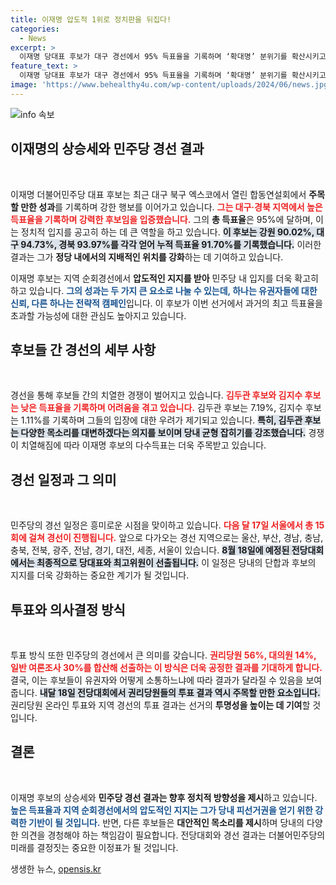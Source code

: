 ```yaml
---
title: 이재명 압도적 1위로 정치판을 뒤집다!
categories:
  - News
excerpt: >
  이재명 당대표 후보가 대구 경선에서 95% 득표율을 기록하며 ‘확대명’ 분위기를 확산시키고 있습니다. 민주당 경선의 압도적 지지를 기반으로 이 후보는 역대 최고 득표율 경신에 도전 중이며, 8월 18일 최종 선출을 앞두고 치열한 경쟁이 펼쳐지고 있습니다.
feature_text: >
  이재명 당대표 후보가 대구 경선에서 95% 득표율을 기록하며 ‘확대명’ 분위기를 확산시키고 있습니다. 민주당 경선의 압도적 지지를 기반으로 이 후보는 역대 최고 득표율 경신에 도전 중이며, 8월 18일 최종 선출을 앞두고 치열한 경쟁이 펼쳐지고 있습니다.
image: 'https://www.behealthy4u.com/wp-content/uploads/2024/06/news.jpg'
---
```


<p><img src="https://www.behealthy4u.com/wp-content/uploads/2024/06/news.jpg" alt="info 속보" /></p>

<h2 data-ke-size="size26">이재명의 상승세와 민주당 경선 결과</h2>

<p data-ke-size="size16">&nbsp;</p>

<p>이재명 더불어민주당 대표 후보는 최근 대구 북구 엑스코에서 열린 합동연설회에서 <strong>주목할 만한 성과</strong>를 기록하며 강한 행보를 이어가고 있습니다. <b><span style="color: #ee2323;">그는 대구·경북 지역에서 높은 득표율을 기록하며 강력한 후보임을 입증했습니다.</span></b> 그의 <strong>총 득표율</strong>은 95%에 달하며, 이는 정치적 입지를 공고히 하는 데 큰 역할을 하고 있습니다. <b><span style="background-color: #21538527;">이 후보는 강원 90.02%, 대구 94.73%, 경북 93.97%를 각각 얻어 누적 득표율 91.70%를 기록했습니다.</span></b> 이러한 결과는 그가 <strong>정당 내에서의 지배적인 위치를 강화</strong>하는 데 기여하고 있습니다.</p>

<p>이재명 후보는 지역 순회경선에서 <strong>압도적인 지지를 받아</strong> 민주당 내 입지를 더욱 확고히 하고 있습니다. <b><span style="color: #1a5490;">그의 성과는 두 가지 큰 요소로 나눌 수 있는데, 하나는 유권자들에 대한 신뢰, 다른 하나는 전략적 캠페인</span></b>입니다. 이 후보가 이번 선거에서 과거의 최고 득표율을 초과할 가능성에 대한 관심도 높아지고 있습니다.</p>

<h2 data-ke-size="size26">후보들 간 경선의 세부 사항</h2>

<p data-ke-size="size16">&nbsp;</p>

<p>경선을 통해 후보들 간의 치열한 경쟁이 벌어지고 있습니다. <b><span style="color: #ee2323;">김두관 후보와 김지수 후보는 낮은 득표율을 기록하며 어려움을 겪고 있습니다.</span></b> 김두관 후보는 7.19%, 김지수 후보는 1.11%를 기록하며 그들의 입장에 대한 우려가 제기되고 있습니다. <b><span style="background-color: #21538527;">특히, 김두관 후보는 다양한 목소리를 대변하겠다는 의지를 보이며 당내 균형 잡히기를 강조했습니다.</span></b> 경쟁이 치열해짐에 따라 이재명 후보의 다수득표는 더욱 주목받고 있습니다.</p>

<h2 data-ke-size="size26">경선 일정과 그 의미</h2>

<p data-ke-size="size16">&nbsp;</p>

<p>민주당의 경선 일정은 흥미로운 시점을 맞이하고 있습니다. <b><span style="color: #ee2323;">다음 달 17일 서울에서 총 15회에 걸쳐 경선이 진행됩니다.</span></b> 앞으로 다가오는 경선 지역으로는 울산, 부산, 경남, 충남, 충북, 전북, 광주, 전남, 경기, 대전, 세종, 서울이 있습니다. <b><span style="background-color: #21538527;">8월 18일에 예정된 전당대회에서는 최종적으로 당대표와 최고위원이 선출됩니다.</span></b> 이 일정은 당내의 단합과 후보의 지지를 더욱 강화하는 중요한 계기가 될 것입니다.</p>

<h2 data-ke-size="size26">투표와 의사결정 방식</h2>

<p data-ke-size="size16">&nbsp;</p>

<p>투표 방식 또한 민주당의 경선에서 큰 의미를 갖습니다. <b><span style="color: #ee2323;">권리당원 56%, 대의원 14%, 일반 여론조사 30%를 합산해 선출하는 이 방식은 더욱 공정한 결과를 기대하게 합니다.</span></b> 결국, 이는 후보들이 유권자와 어떻게 소통하느냐에 따라 결과가 달라질 수 있음을 보여줍니다. <b><span style="background-color: #21538527;">내달 18일 전당대회에서 권리당원들의 투표 결과 역시 주목할 만한 요소입니다.</span></b> 권리당원 온라인 투표와 지역 경선의 투표 결과는 선거의 <strong>투명성을 높이는 데 기여</strong>할 것입니다.</p>

<h2 data-ke-size="size26">결론</h2>

<p data-ke-size="size16">&nbsp;</p>

<p>이재명 후보의 상승세와 <strong>민주당 경선 결과는 향후 정치적 방향성을 제시</strong>하고 있습니다. <b><span style="color: #1a5490;">높은 득표율과 지역 순회경선에서의 압도적인 지지는 그가 당내 피선거권을 얻기 위한 강력한 기반이 될 것입니다.</span></b> 반면, 다른 후보들은 <strong>대안적인 목소리를 제시</strong>하며 당내의 다양한 의견을 경청해야 하는 책임감이 필요합니다. 전당대회와 경선 결과는 더불어민주당의 미래를 결정짓는 중요한 이정표가 될 것입니다.</p>
생생한 뉴스, <a href="https://opensis.kr" rel="dofollow">opensis.kr</a>


